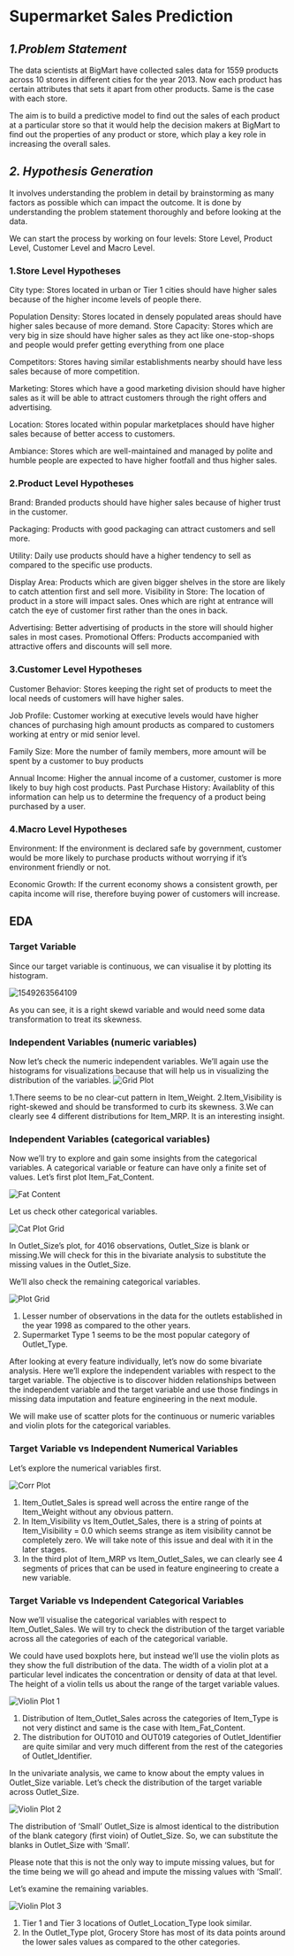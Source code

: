 # Supermarket Sales Prediction

## *1.Problem Statement*

The data scientists at BigMart have collected sales data for 1559 products across 10 stores in different cities for the year 2013. Now each product has certain attributes that sets it apart from other products. Same is the case with each store.

The aim is to build a predictive model to find out the sales of each product at a particular store so that it would help the decision makers at BigMart to find out the properties of any product or store, which play a key role in increasing the overall sales.

## *2. Hypothesis Generation*

It involves understanding the problem in detail by brainstorming as many factors as possible which can impact the outcome. It is done by understanding the problem statement thoroughly and before looking at the data.

We can start the process by working on four levels: Store Level, Product Level, Customer Level and Macro Level.

### 1.Store Level Hypotheses
City type: Stores located in urban or Tier 1 cities should have higher sales because of the higher income levels of people there.

Population Density: Stores located in densely populated areas should have higher sales because of more demand. Store Capacity: Stores which are very big in size should have higher sales as they act like one-stop-shops and people would prefer getting everything from one place

Competitors: Stores having similar establishments nearby should have less sales because of more competition.

Marketing: Stores which have a good marketing division should have higher sales as it will be able to attract customers through the right offers and advertising.

Location: Stores located within popular marketplaces should have higher sales because of better access to customers.

Ambiance: Stores which are well-maintained and managed by polite and humble people are expected to have higher footfall and thus higher sales.

### 2.Product Level Hypotheses
Brand: Branded products should have higher sales because of higher trust in the customer.

Packaging: Products with good packaging can attract customers and sell more.

Utility: Daily use products should have a higher tendency to sell as compared to the specific use products.

Display Area: Products which are given bigger shelves in the store are likely to catch attention first and sell more. Visibility in Store: The location of product in a store will impact sales. Ones which are right at entrance will catch the eye of customer first rather than the ones in back.

Advertising: Better advertising of products in the store will should higher sales in most cases. Promotional Offers: Products accompanied with attractive offers and discounts will sell more.

### 3.Customer Level Hypotheses
Customer Behavior: Stores keeping the right set of products to meet the local needs of customers will have higher sales.

Job Profile: Customer working at executive levels would have higher chances of purchasing high amount products as compared to customers working at entry or mid senior level.

Family Size: More the number of family members, more amount will be spent by a customer to buy products

Annual Income: Higher the annual income of a customer, customer is more likely to buy high cost products. Past Purchase History: Availablity of this information can help us to determine the frequency of a product being purchased by a user.

### 4.Macro Level Hypotheses
Environment: If the environment is declared safe by government, customer would be more likely to purchase products without worrying if it’s environment friendly or not.

Economic Growth: If the current economy shows a consistent growth, per capita income will rise, therefore buying power of customers will increase.


## EDA

### Target Variable

Since our target variable is continuous, we can visualise it by plotting its histogram.

![1549263564109](https://user-images.githubusercontent.com/48282246/68144702-23749e80-ff2c-11e9-99e6-4e037128ebf3.png)

As you can see, it is a right skewd variable and would need some data transformation to treat its skewness.

### Independent Variables (numeric variables)

Now let’s check the numeric independent variables. We’ll again use the histograms for visualizations because that will help us in visualizing the distribution of the variables.
![Grid Plot](https://user-images.githubusercontent.com/48282246/68162276-993e3180-ff4f-11e9-815a-fbba3470533c.jpeg)

1.There seems to be no clear-cut pattern in Item_Weight.
2.Item_Visibility is right-skewed and should be transformed to curb its skewness.
3.We can clearly see 4 different distributions for Item_MRP. It is an interesting insight.

### Independent Variables (categorical variables)
Now we’ll try to explore and gain some insights from the categorical variables. A categorical variable or feature can have only a finite set of values. Let’s first plot Item_Fat_Content.

![Fat Content](https://user-images.githubusercontent.com/48282246/68162514-149fe300-ff50-11e9-89b2-83749e629ea6.jpeg)

Let us check other categorical variables.

![Cat Plot Grid](https://user-images.githubusercontent.com/48282246/68240457-da444d80-0004-11ea-8e84-35953937ba5d.jpeg)

In Outlet_Size’s plot, for 4016 observations, Outlet_Size is blank or missing.We will check for this in the bivariate analysis to substitute the missing values in the Outlet_Size.

We’ll also check the remaining categorical variables.

![Plot Grid](https://user-images.githubusercontent.com/48282246/68240472-e4fee280-0004-11ea-8fb1-37f421995e12.jpeg)

1. Lesser number of observations in the data for the outlets established in the year 1998 as compared to the other years.
2. Supermarket Type 1 seems to be the most popular category of Outlet_Type.

After looking at every feature individually, let’s now do some bivariate analysis. Here we’ll explore the independent variables with respect to the target variable. The objective is to discover hidden relationships between the independent variable and the target variable and use those findings in missing data imputation and feature engineering in the next module.

We will make use of scatter plots for the continuous or numeric variables and violin plots for the categorical variables.

### Target Variable vs Independent Numerical Variables

Let’s explore the numerical variables first.

![Corr Plot](https://user-images.githubusercontent.com/48282246/68240513-fba53980-0004-11ea-862c-0ab403b4bc5f.jpeg)

1. Item_Outlet_Sales is spread well across the entire range of the Item_Weight without any obvious pattern.
2. In Item_Visibility vs Item_Outlet_Sales, there is a string of points at Item_Visibility = 0.0 which seems strange as item visibility cannot be completely zero. We will take note of this issue and deal with it in the later stages.
3. In the third plot of Item_MRP vs Item_Outlet_Sales, we can clearly see 4 segments of prices that can be used in feature engineering to create a new variable.

### Target Variable vs Independent Categorical Variables

Now we’ll visualise the categorical variables with respect to Item_Outlet_Sales. We will try to check the distribution of the target variable across all the categories of each of the categorical variable.

We could have used boxplots here, but instead we’ll use the violin plots as they show the full distribution of the data. The width of a violin plot at a particular level indicates the concentration or density of data at that level. The height of a violin tells us about the range of the target variable values.

![Violin Plot 1](https://user-images.githubusercontent.com/48282246/68240540-0b248280-0005-11ea-96c3-12ab7b43e1a3.jpeg)

1. Distribution of Item_Outlet_Sales across the categories of Item_Type is not very distinct and same is the case with Item_Fat_Content.
2. The distribution for OUT010 and OUT019 categories of Outlet_Identifier are quite similar and very much different from the rest of the categories of Outlet_Identifier.

In the univariate analysis, we came to know about the empty values in Outlet_Size variable. Let’s check the distribution of the target variable across Outlet_Size.

![Violin Plot 2](https://user-images.githubusercontent.com/48282246/68240573-1677ae00-0005-11ea-9b18-f0fc10788493.jpeg)

The distribution of ‘Small’ Outlet_Size is almost identical to the distribution of the blank category (first vioin) of Outlet_Size. So, we can substitute the blanks in Outlet_Size with ‘Small’.

Please note that this is not the only way to impute missing values, but for the time being we will go ahead and impute the missing values with ‘Small’.

Let’s examine the remaining variables.

![Violin Plot 3](https://user-images.githubusercontent.com/48282246/68240595-1f687f80-0005-11ea-83f8-f0c5738d2beb.jpeg)

1. Tier 1 and Tier 3 locations of Outlet_Location_Type look similar.
2. In the Outlet_Type plot, Grocery Store has most of its data points around the lower sales values as compared to the other categories.

